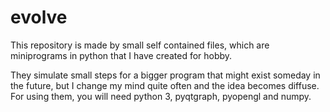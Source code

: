 # evolve

This repository is made by small self contained files, which are miniprograms in python that I have created for hobby.

They simulate small steps for a bigger program that might exist someday in the future, but I change my mind quite often and the idea becomes diffuse. For using them, you will need python 3, pyqtgraph, pyopengl and numpy.
